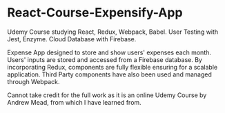 # React-Course-Expensify-App

Udemy Course studying React, Redux, Webpack, Babel.
User Testing with Jest, Enzyme.
Cloud Database with Firebase.

Expense App designed to store and show users' expenses each month. Users' inputs are stored and accessed from a Firebase database.
By incorporating Redux, components are fully flexible ensuring for a scalable application. Third Party components have also been used and managed through Webpack.

Cannot take credit for the full work as it is an online Udemy Course by Andrew Mead, from which I have learned from. 
